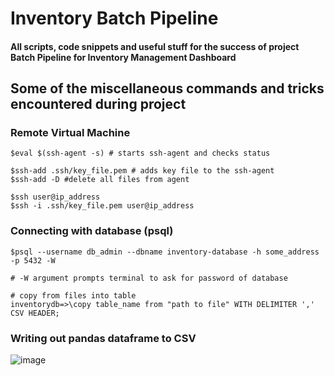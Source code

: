 # Inventory Batch Pipeline

#### All scripts, code snippets and useful stuff for the success of project **Batch Pipeline for Inventory Management Dashboard**

## Some of the miscellaneous commands and tricks encountered during project
### Remote Virtual Machine
```
$eval $(ssh-agent -s) # starts ssh-agent and checks status

$ssh-add .ssh/key_file.pem # adds key file to the ssh-agent
$ssh-add -D #delete all files from agent

$ssh user@ip_address
$ssh -i .ssh/key_file.pem user@ip_address

```

### Connecting with database (psql)
```
$psql --username db_admin --dbname inventory-database -h some_address -p 5432 -W

# -W argument prompts terminal to ask for password of database

# copy from files into table
inventorydb=>\copy table_name from "path to file" WITH DELIMITER ',' CSV HEADER;
```


### Writing out pandas dataframe to CSV
![image](https://github.com/bijay-05/Helper-Repository/assets/86017045/59fec491-7de0-435b-a924-f2979124961b)
